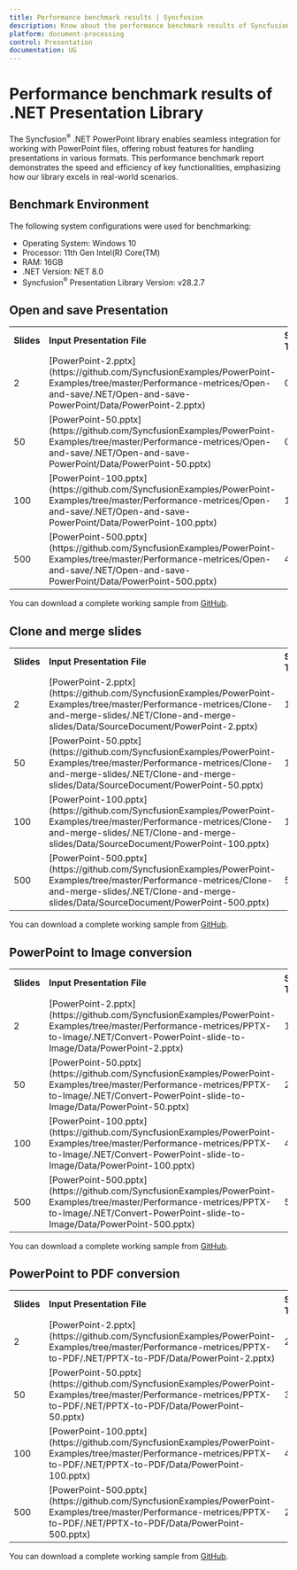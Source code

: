 ```yaml
---
title: Performance benchmark results | Syncfusion
description: Know about the performance benchmark results of Syncfusion<sup>&reg;</sup> .NET Presentation Library 
platform: document-processing
control: Presentation
documentation: UG
---
```


# Performance benchmark results of .NET Presentation Library 

The Syncfusion<sup>&reg;</sup> .NET PowerPoint library enables seamless integration for working with PowerPoint files, offering robust features for handling presentations in various formats. This performance benchmark report demonstrates the speed and efficiency of key functionalities, emphasizing how our library excels in real-world scenarios. 

## Benchmark Environment 

The following system configurations were used for benchmarking: 

* Operating System: Windows 10
* Processor: 11th Gen Intel(R) Core(TM)
* RAM: 16GB
* .NET Version: NET 8.0
* Syncfusion<sup>&reg;</sup> Presentation Library Version: v28.2.7

## Open and save Presentation 

<table>
<tr>
    <td><strong>Slides</strong></td>
    <td><strong>Input Presentation File</strong></td>
    <td><strong>Syncfusion<sup>&reg;</sup> Time (sec)</strong></td>
</tr>
<tr>
    <td>2</td>
    <td>[PowerPoint-2.pptx](https://github.com/SyncfusionExamples/PowerPoint-Examples/tree/master/Performance-metrices/Open-and-save/.NET/Open-and-save-PowerPoint/Data/PowerPoint-2.pptx)</td>
    <td>0.4</td>
</tr>
<tr>
    <td>50</td>
    <td>[PowerPoint-50.pptx](https://github.com/SyncfusionExamples/PowerPoint-Examples/tree/master/Performance-metrices/Open-and-save/.NET/Open-and-save-PowerPoint/Data/PowerPoint-50.pptx)</td>
    <td>0.7</td>
</tr>
<tr>
    <td>100</td>
    <td>[PowerPoint-100.pptx](https://github.com/SyncfusionExamples/PowerPoint-Examples/tree/master/Performance-metrices/Open-and-save/.NET/Open-and-save-PowerPoint/Data/PowerPoint-100.pptx)</td>
    <td>1.2</td>
</tr>
<tr>
    <td>500</td>
    <td>[PowerPoint-500.pptx](https://github.com/SyncfusionExamples/PowerPoint-Examples/tree/master/Performance-metrices/Open-and-save/.NET/Open-and-save-PowerPoint/Data/PowerPoint-500.pptx)</td>
    <td>4.9</td>
</tr>
</table>

You can download a complete working sample from [GitHub](https://github.com/SyncfusionExamples/PowerPoint-Examples/tree/master/Performance-metrices/Open-and-save/).

## Clone and merge slides 

<table>
<tr>
    <td><strong>Slides</strong></td>
    <td><strong>Input Presentation File</strong></td>
    <td><strong>Syncfusion<sup>&reg;</sup> Time (sec)</strong></td>
</tr>
<tr>
    <td>2</td>
    <td>[PowerPoint-2.pptx](https://github.com/SyncfusionExamples/PowerPoint-Examples/tree/master/Performance-metrices/Clone-and-merge-slides/.NET/Clone-and-merge-slides/Data/SourceDocument/PowerPoint-2.pptx)</td>
    <td>1.1</td>
</tr>
<tr>
    <td>50</td>
    <td>[PowerPoint-50.pptx](https://github.com/SyncfusionExamples/PowerPoint-Examples/tree/master/Performance-metrices/Clone-and-merge-slides/.NET/Clone-and-merge-slides/Data/SourceDocument/PowerPoint-50.pptx)</td>
    <td>1.2</td>
</tr>
<tr>
    <td>100</td>
    <td>[PowerPoint-100.pptx](https://github.com/SyncfusionExamples/PowerPoint-Examples/tree/master/Performance-metrices/Clone-and-merge-slides/.NET/Clone-and-merge-slides/Data/SourceDocument/PowerPoint-100.pptx)</td>
    <td>1.3</td>
</tr>
<tr>
    <td>500</td>
    <td>[PowerPoint-500.pptx](https://github.com/SyncfusionExamples/PowerPoint-Examples/tree/master/Performance-metrices/Clone-and-merge-slides/.NET/Clone-and-merge-slides/Data/SourceDocument/PowerPoint-500.pptx)</td>
    <td>5.4</td>
</tr>
</table>

You can download a complete working sample from [GitHub](https://github.com/SyncfusionExamples/PowerPoint-Examples/tree/master/Performance-metrices/Clone-and-merge-slides/).

## PowerPoint to Image conversion 

<table>
<tr>
    <td><strong>Slides</strong></td>
    <td><strong>Input Presentation File</strong></td>
    <td><strong>Syncfusion<sup>&reg;</sup> Time (sec)</strong></td>
</tr>
<tr>
    <td>2</td>
    <td>[PowerPoint-2.pptx](https://github.com/SyncfusionExamples/PowerPoint-Examples/tree/master/Performance-metrices/PPTX-to-Image/.NET/Convert-PowerPoint-slide-to-Image/Data/PowerPoint-2.pptx)</td>
    <td>1.3</td>
</tr>
<tr>
    <td>50</td>
    <td>[PowerPoint-50.pptx](https://github.com/SyncfusionExamples/PowerPoint-Examples/tree/master/Performance-metrices/PPTX-to-Image/.NET/Convert-PowerPoint-slide-to-Image/Data/PowerPoint-50.pptx)</td>
    <td>2.7</td>
</tr>
<tr>
    <td>100</td>
    <td>[PowerPoint-100.pptx](https://github.com/SyncfusionExamples/PowerPoint-Examples/tree/master/Performance-metrices/PPTX-to-Image/.NET/Convert-PowerPoint-slide-to-Image/Data/PowerPoint-100.pptx)</td>
    <td>4.4</td>
</tr>
<tr>
    <td>500</td>
    <td>[PowerPoint-500.pptx](https://github.com/SyncfusionExamples/PowerPoint-Examples/tree/master/Performance-metrices/PPTX-to-Image/.NET/Convert-PowerPoint-slide-to-Image/Data/PowerPoint-500.pptx)</td>
    <td>50</td>
</tr>
</table>

You can download a complete working sample from [GitHub](https://github.com/SyncfusionExamples/PowerPoint-Examples/tree/master/Performance-metrices/PPTX-to-Image/).

## PowerPoint to PDF conversion 

<table>
<tr>
    <td><strong>Slides</strong></td>
    <td><strong>Input Presentation File</strong></td>
    <td><strong>Syncfusion<sup>&reg;</sup> Time (sec)</strong></td>
</tr>
<tr>
    <td>2</td>
    <td>[PowerPoint-2.pptx](https://github.com/SyncfusionExamples/PowerPoint-Examples/tree/master/Performance-metrices/PPTX-to-PDF/.NET/PPTX-to-PDF/Data/PowerPoint-2.pptx)</td>
    <td>2.2</td>
</tr>
<tr>
    <td>50</td>
    <td>[PowerPoint-50.pptx](https://github.com/SyncfusionExamples/PowerPoint-Examples/tree/master/Performance-metrices/PPTX-to-PDF/.NET/PPTX-to-PDF/Data/PowerPoint-50.pptx)</td>
    <td>3.7</td>
</tr>
<tr>
    <td>100</td>
    <td>[PowerPoint-100.pptx](https://github.com/SyncfusionExamples/PowerPoint-Examples/tree/master/Performance-metrices/PPTX-to-PDF/.NET/PPTX-to-PDF/Data/PowerPoint-100.pptx)</td>
    <td>4.7</td>
</tr>
<tr>
    <td>500</td>
    <td>[PowerPoint-500.pptx](https://github.com/SyncfusionExamples/PowerPoint-Examples/tree/master/Performance-metrices/PPTX-to-PDF/.NET/PPTX-to-PDF/Data/PowerPoint-500.pptx)</td>
    <td>28</td>
</tr>
</table>

You can download a complete working sample from [GitHub](https://github.com/SyncfusionExamples/PowerPoint-Examples/tree/master/Performance-metrices/PPTX-to-PDF/).
